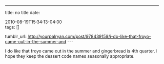 ---
title: no title
date:

 2010-08-19T15:34:13-04:00  
tags:  []

tumblr_url:
http://yourpalryan.com/post/978439159/i-do-like-that-froyo-came-out-in-the-summer-and
\-\--

I do like that froyo came out in the summer and gingerbread is 4th
quarter. I hope they keep the dessert code names seasonally appropriate.
